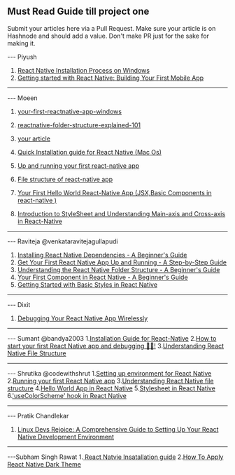 ## Must Read Guide till project one

Submit your articles here via a Pull Request. Make sure your article is on Hashnode and should add a value. Don't make PR just for the sake for making it.

--- Piyush

1. [React Native Installation Process on Windows](https://piyushsagar.hashnode.dev/react-native-installation-process-on-windows)
2. [Getting started with React Native: Building Your First Mobile App](https://piyushsagar.hashnode.dev/getting-started-with-react-native-building-your-first-mobile-app)

---

--- Moeen

1. [your-first-reactnative-app-windows](https://moeen.hashnode.dev/your-first-reactnative-app-windows)
2. [reactnative-folder-structure-explained-101](https://moeen.hashnode.dev/reactnative-folder-structure-explained-101)

3. [your article](link)
4. [Quick Installation guide for React Native (Mac Os)](https://sharetogrow.hashnode.dev/quick-installation-guide-for-react-native-mac-os)
5. [Up and running your first react-native app](https://sharetogrow.hashnode.dev/up-and-running-your-first-react-native-app)
6. [File structure of react-native app](https://sharetogrow.hashnode.dev/file-structure-of-react-native-app)
7. [Your First Hello World React-Native App (JSX,Basic Components in react-native )](https://sharetogrow.hashnode.dev/your-first-hello-world-react-native-app-jsxbasic-components-in-react-native)
8. [Introduction to StyleSheet and Understanding Main-axis and Cross-axis in React-Native](https://sharetogrow.hashnode.dev/introduction-to-stylesheet-and-understanding-main-axis-and-cross-axis-in-react-native)

---

--- Raviteja @venkataravitejagullapudi

1. [Installing React Native Dependencies - A Beginner's Guide](https://venkataraviteja.hashnode.dev/installing-react-native-dependencies-a-beginners-guide)
2. [Get Your First React Native App Up and Running - A Step-by-Step Guide](https://venkataraviteja.hashnode.dev/get-your-first-react-native-app-up-and-running-a-step-by-step-guide)
3. [Understanding the React Native Folder Structure - A Beginner's Guide](https://venkataraviteja.hashnode.dev/understanding-the-react-native-folder-structure-a-beginners-guide)
4. [Your First Component in React Native - A Beginner's Guide](https://venkataraviteja.hashnode.dev/your-first-component-in-react-native-a-beginners-guide)
5. [Getting Started with Basic Styles in React Native](https://venkataraviteja.hashnode.dev/getting-started-with-basic-styles-in-react-native)

---

--- Dixit

1. [Debugging Your React Native App Wirelessly](https://heyydixit.hashnode.dev/debugging-your-react-native-app-wirelessly)

---

--- Sumant @bandya2003 1.[Installation Guide for React-Native](https://bandyablogs.hashnode.dev/unleashing-the-power-of-react-native-a-step-by-step-guide-to-installing-on-windows) 2.[How to start your first React Native app and debugging 🐱‍🏍!](https://bandyablogs.hashnode.dev/how-to-start-your-first-react-native-app-and-debugging) 3.[Understanding React Native File Structure](https://bandyablogs.hashnode.dev/file-structure-of-react-native-app)

---

--- Shrutika @codewithshrut 1.[Setting up environment for React Native](https://codewithshrut.hashnode.dev/setting-up-environment-for-react-native) 2.[Running your first React Native app](https://codewithshrut.hashnode.dev/running-your-first-react-native-app) 3.[Understanding React Native file structure](https://codewithshrut.hashnode.dev/understanding-react-native-file-structure) 4.[Hello World App in React Native](https://codewithshrut.hashnode.dev/hello-world-app-in-react-native) 5.[Stylesheet in React Native](https://codewithshrut.hashnode.dev/stylesheet-in-react-native) 6.['useColorScheme' hook in React Native](https://codewithshrut.hashnode.dev/usecolorscheme-hook-in-react-native)

---

--- Pratik Chandlekar

1. [Linux Devs Rejoice: A Comprehensive Guide to Setting Up Your React Native Development Environment](https://pratik280.hashnode.dev/linux-devs-rejoice-a-comprehensive-guide-to-setting-up-your-react-native-development-environment)

---

---Subham Singh Rawat 1.[ React Natvie Insatallation guide](https://subham123.hashnode.dev/how-to-install-react-native-in-simple-steps) 2.[How To Apply React Native Dark Theme](https://hashnode.com/edit/cm0njsd8n00000ajy1cji2ecl)
